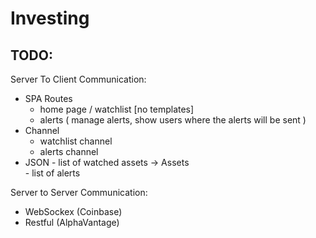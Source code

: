 # Investing

## TODO:

Server To Client Communication:
  - SPA Routes
    - home page / watchlist [no templates]
    - alerts ( manage alerts, show users where the alerts will be sent )
  - Channel
    - watchlist channel
    - alerts channel
  - JSON
    - list of watched assets -> Assets  
    - list of alerts


Server to Server Communication:
  - WebSockex (Coinbase)
  - Restful (AlphaVantage)
